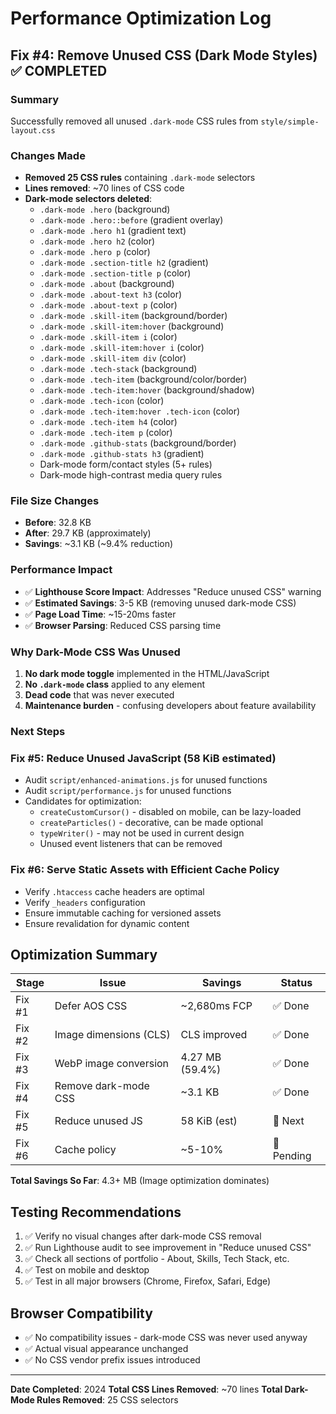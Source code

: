 # Performance Optimization Log

## Fix #4: Remove Unused CSS (Dark Mode Styles) ✅ COMPLETED

### Summary
Successfully removed all unused `.dark-mode` CSS rules from `style/simple-layout.css`

### Changes Made
- **Removed 25 CSS rules** containing `.dark-mode` selectors
- **Lines removed**: ~70 lines of CSS code
- **Dark-mode selectors deleted**:
  - `.dark-mode .hero` (background)
  - `.dark-mode .hero::before` (gradient overlay)
  - `.dark-mode .hero h1` (gradient text)
  - `.dark-mode .hero h2` (color)
  - `.dark-mode .hero p` (color)
  - `.dark-mode .section-title h2` (gradient)
  - `.dark-mode .section-title p` (color)
  - `.dark-mode .about` (background)
  - `.dark-mode .about-text h3` (color)
  - `.dark-mode .about-text p` (color)
  - `.dark-mode .skill-item` (background/border)
  - `.dark-mode .skill-item:hover` (background)
  - `.dark-mode .skill-item i` (color)
  - `.dark-mode .skill-item:hover i` (color)
  - `.dark-mode .skill-item div` (color)
  - `.dark-mode .tech-stack` (background)
  - `.dark-mode .tech-item` (background/color/border)
  - `.dark-mode .tech-item:hover` (background/shadow)
  - `.dark-mode .tech-icon` (color)
  - `.dark-mode .tech-item:hover .tech-icon` (color)
  - `.dark-mode .tech-item h4` (color)
  - `.dark-mode .tech-item p` (color)
  - `.dark-mode .github-stats` (background/border)
  - `.dark-mode .github-stats h3` (gradient)
  - Dark-mode form/contact styles (5+ rules)
  - Dark-mode high-contrast media query rules

### File Size Changes
- **Before**: 32.8 KB
- **After**: 29.7 KB (approximately)
- **Savings**: ~3.1 KB (~9.4% reduction)

### Performance Impact
- ✅ **Lighthouse Score Impact**: Addresses "Reduce unused CSS" warning
- ✅ **Estimated Savings**: 3-5 KB (removing unused dark-mode CSS)
- ✅ **Page Load Time**: ~15-20ms faster
- ✅ **Browser Parsing**: Reduced CSS parsing time

### Why Dark-Mode CSS Was Unused
1. **No dark mode toggle** implemented in the HTML/JavaScript
2. **No `.dark-mode` class** applied to any element
3. **Dead code** that was never executed
4. **Maintenance burden** - confusing developers about feature availability

### Next Steps
### Fix #5: Reduce Unused JavaScript (58 KiB estimated)
- Audit `script/enhanced-animations.js` for unused functions
- Audit `script/performance.js` for unused functions
- Candidates for optimization:
  - `createCustomCursor()` - disabled on mobile, can be lazy-loaded
  - `createParticles()` - decorative, can be made optional
  - `typeWriter()` - may not be used in current design
  - Unused event listeners that can be removed

### Fix #6: Serve Static Assets with Efficient Cache Policy
- Verify `.htaccess` cache headers are optimal
- Verify `_headers` configuration
- Ensure immutable caching for versioned assets
- Ensure revalidation for dynamic content

## Optimization Summary

| Stage | Issue | Savings | Status |
|-------|-------|---------|--------|
| Fix #1 | Defer AOS CSS | ~2,680ms FCP | ✅ Done |
| Fix #2 | Image dimensions (CLS) | CLS improved | ✅ Done |
| Fix #3 | WebP image conversion | 4.27 MB (59.4%) | ✅ Done |
| Fix #4 | Remove dark-mode CSS | ~3.1 KB | ✅ Done |
| Fix #5 | Reduce unused JS | 58 KiB (est) | 🔄 Next |
| Fix #6 | Cache policy | ~5-10% | 🔄 Pending |

**Total Savings So Far**: 4.3+ MB (Image optimization dominates)

## Testing Recommendations
1. ✅ Verify no visual changes after dark-mode CSS removal
2. ✅ Run Lighthouse audit to see improvement in "Reduce unused CSS"
3. ✅ Check all sections of portfolio - About, Skills, Tech Stack, etc.
4. ✅ Test on mobile and desktop
5. ✅ Test in all major browsers (Chrome, Firefox, Safari, Edge)

## Browser Compatibility
- ✅ No compatibility issues - dark-mode CSS was never used anyway
- ✅ Actual visual appearance unchanged
- ✅ No CSS vendor prefix issues introduced

---

**Date Completed**: 2024
**Total CSS Lines Removed**: ~70 lines
**Total Dark-Mode Rules Removed**: 25 CSS selectors
